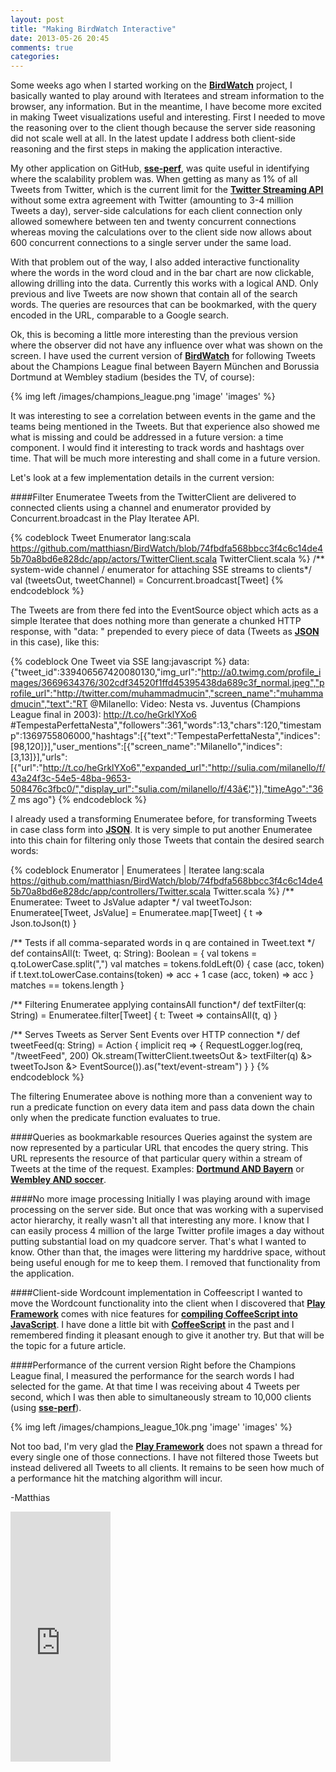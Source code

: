 ```yaml
---
layout: post
title: "Making BirdWatch Interactive"
date: 2013-05-26 20:45
comments: true
categories: 
---
```

Some weeks ago when I started working on the **[BirdWatch](http://bit.ly/BirdWatch)** project, I basically wanted to play around with Iteratees and stream information to the browser, any information. But in the meantime, I have become more excited in making Tweet visualizations useful and interesting. First I needed to move the reasoning over to the client though because the server side reasoning did not scale well at all. In the latest update I address both client-side reasoning and the first steps in making the application interactive.

<!-- more -->

My other application on GitHub, **[sse-perf](http://bit.ly/sse-perf)**, was quite useful in identifying where the scalability problem was. When getting as many as 1% of all Tweets from Twitter, which is the current limit for the **[Twitter Streaming API](https://dev.twitter.com/docs/streaming-apis)** without some extra agreement with Twitter (amounting to 3-4 million Tweets a day), server-side calculations for each client connection only allowed somewhere between ten and twenty concurrent connections whereas moving the calculations over to the client side now allows about 600 concurrent connections to a single server under the same load.

With that problem out of the way, I also added interactive functionality where the words in the word cloud and in the bar chart are now clickable, allowing drilling into the data. Currently this works with a logical AND. Only previous and live Tweets are now shown that contain all of the search words. The queries are resources that can be bookmarked, with the query encoded in the URL, comparable to a Google search.

Ok, this is becoming a little more interesting than the previous version where the observer did not have any influence over what was shown on the screen. I have used the current version of **[BirdWatch](http://bit.ly/BirdWatch)** for following Tweets about the Champions League final between Bayern München and Borussia Dortmund at Wembley stadium (besides the TV, of course): 

{% img left /images/champions_league.png 'image' 'images' %}

It was interesting to see a correlation between events in the game and the teams being mentioned in the Tweets. But that experience also showed me what is missing and could be addressed in a future version: a time component. I would find it interesting to track words and hashtags over time. That will be much more interesting and shall come in a future version.

Let's look at a few implementation details in the current version:

####Filter Enumeratee
Tweets from the TwitterClient are delivered to connected clients using a channel and enumerator provided by Concurrent.broadcast in the Play Iteratee API.

{% codeblock Tweet Enumerator lang:scala https://github.com/matthiasn/BirdWatch/blob/74fbdfa568bbcc3f4c6c14de45b70a8bd6e828dc/app/actors/TwitterClient.scala TwitterClient.scala %}
  /** system-wide channel / enumerator for attaching SSE streams to clients*/
  val (tweetsOut, tweetChannel) = Concurrent.broadcast[Tweet]
{% endcodeblock %}

The Tweets are from there fed into the EventSource object which acts as a simple Iteratee that does nothing more than generate a chunked HTTP response, with "data: " prepended to every piece of data (Tweets as **[JSON](http://tools.ietf.org/html/rfc4627)** in this case), like this:

{% codeblock One Tweet via SSE lang:javascript %}
data: {"tweet_id":339406567420080130,"img_url":"http://a0.twimg.com/profile_images/3669634376/302cdf34520f1ffd45395438da689c3f_normal.jpeg","profile_url":"http://twitter.com/muhammadmucin","screen_name":"muhammadmucin","text":"RT @Milanello: Video: Nesta vs. Juventus (Champions League final in 2003): http://t.co/heGrklYXo6 #TempestaPerfettaNesta","followers":361,"words":13,"chars":120,"timestamp":1369755806000,"hashtags":[{"text":"TempestaPerfettaNesta","indices":[98,120]}],"user_mentions":[{"screen_name":"Milanello","indices":[3,13]}],"urls":[{"url":"http://t.co/heGrklYXo6","expanded_url":"http://sulia.com/milanello/f/43a24f3c-54e5-48ba-9653-508476c3fbc0/","display_url":"sulia.com/milanello/f/43â€¦"}],"timeAgo":"367 ms ago"}
{% endcodeblock %}

I already used a transforming Enumeratee before, for transforming Tweets in case class form into **[JSON](http://tools.ietf.org/html/rfc4627)**. It is very simple to put another Enumeratee into this chain for filtering only those Tweets that contain the desired search words:

{% codeblock Enumerator | Enumeratees | Iteratee lang:scala https://github.com/matthiasn/BirdWatch/blob/74fbdfa568bbcc3f4c6c14de45b70a8bd6e828dc/app/controllers/Twitter.scala Twitter.scala %}
  /** Enumeratee: Tweet to JsValue adapter */
  val tweetToJson: Enumeratee[Tweet, JsValue] = Enumeratee.map[Tweet] { 
    t => Json.toJson(t) 
  }
  
  /** Tests if all comma-separated words in q are contained in Tweet.text  */
  def containsAll(t: Tweet, q: String): Boolean = {
    val tokens = q.toLowerCase.split(",")
    val matches = tokens.foldLeft(0) {
      case (acc, token) if t.text.toLowerCase.contains(token) =>  acc + 1
      case (acc, token) => acc
    }
    matches == tokens.length 
  }

  /** Filtering Enumeratee applying containsAll function*/
  def textFilter(q: String) = Enumeratee.filter[Tweet] { 
    t: Tweet => containsAll(t, q) 
  }

  /** Serves Tweets as Server Sent Events over HTTP connection */
  def tweetFeed(q: String) = Action {
    implicit req => {
      RequestLogger.log(req, "/tweetFeed", 200)
      Ok.stream(TwitterClient.tweetsOut 
        &> textFilter(q) 
        &> tweetToJson 
        &> EventSource()).as("text/event-stream")
    }
  }
{% endcodeblock %}

The filtering Enumeratee above is nothing more than a convenient way to run a predicate function on every data item and pass data down the chain only when the predicate function evaluates to true.

####Queries as bookmarkable resources
Queries against the system are now represented by a particular URL that encodes the query string. This URL represents the resource of that particular query within a stream of Tweets at the time of the request. Examples: **[Dortmund AND Bayern](http://bit.ly/bw_dortmund_bayern)** or **[Wembley AND soccer](http://bit.ly/wembley_soccer)**.

####No more image processing
Initially I was playing around with image processing on the server side. But once that was working with a supervised actor hierarchy, it really wasn't all that interesting any more. I know that I can easily process 4 million of the large Twitter profile images a day without putting substantial load on my quadcore server. That's what I wanted to know. Other than that, the images were littering my harddrive space, without being useful enough for me to keep them. I removed that functionality from the application. 

####Client-side Wordcount implementation in Coffeescript 
I wanted to move the Wordcount functionality into the client when I discovered that **[Play Framework](http://www.playframework.com)** comes with nice features for **[compiling CoffeeScript into JavaScript](http://www.playframework.com/documentation/2.1.1/AssetsCoffeeScript)**. I have done a little bit with **[CoffeeScript](http://coffeescript.org)** in the past and I remembered finding it pleasant enough to give it another try. But that will be the topic for a future article.

####Performance of the current version
Right before the Champions League final, I measured the performance for the search words I had selected for the game. At that time I was receiving about 4 Tweets per second, which I was then able to simultaneously stream to 10,000 clients (using **[sse-perf](http://bit.ly/sse-perf)**). 

{% img left /images/champions_league_10k.png 'image' 'images' %}

Not too bad, I'm very glad the **[Play Framework](http://www.playframework.com)** does not spawn a thread for every single one of those connections. I have not filtered those Tweets but instead delivered all Tweets to all clients. It remains to be seen how much of a performance hit the matching algorithm will incur.

-Matthias

<iframe width="160" height="400" src="https://leanpub.com/building-a-system-in-clojure/embed" frameborder="0" allowtransparency="true"></iframe>